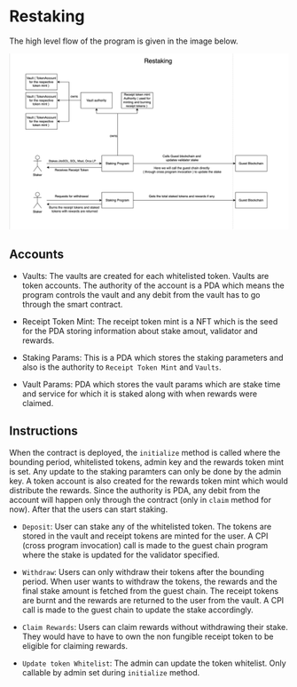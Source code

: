 # Restaking

The high level flow of the program is given in the image below.

![Flow of restaking](./restaking-flow.png)

## Accounts

- Vaults: The vaults are created for each whitelisted token. Vaults
  are token accounts. The authority of the account is a PDA which
  means the program controls the vault and any debit from the vault
  has to go through the smart contract.

- Receipt Token Mint: The receipt token mint is a NFT which is the
  seed for the PDA storing information about stake amout, validator
  and rewards.

- Staking Params: This is a PDA which stores the staking parameters
  and also is the authority to `Receipt Token Mint` and `Vaults`.

- Vault Params: PDA which stores the vault params which are stake time
  and service for which it is staked along with when rewards were
  claimed.

## Instructions

When the contract is deployed, the `initialize` method is called where
the bounding period, whitelisted tokens, admin key and the rewards
token mint is set. Any update to the staking paramters can only be
done by the admin key. A token account is also created for the
rewards token mint which would distribute the rewards. Since the
authority is PDA, any debit from the account will happen only through
the contract (only in `claim` method for now). After that the users
can start staking.

- `Deposit`: User can stake any of the whitelisted token. The tokens
  are stored in the vault and receipt tokens are minted for the user.
  A CPI (cross program invocation) call is made to the guest chain
  program where the stake is updated for the validator specified.

- `Withdraw`: Users can only withdraw their tokens after the bounding
  period. When user wants to withdraw the tokens, the rewards and the
  final stake amount is fetched from the guest chain. The receipt
  tokens are burnt and the rewards are returned to the user from the
  vault. A CPI call is made to the guest chain to update the stake
  accordingly.

- `Claim Rewards`: Users can claim rewards without withdrawing their
  stake. They would have to have to own the non fungible receipt
  token to be eligible for claiming rewards.

- `Update token Whitelist`: The admin can update the token whitelist.
  Only callable by admin set during `initialize` method.